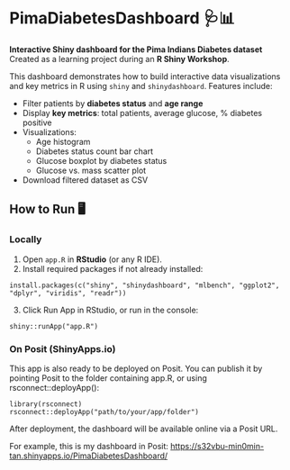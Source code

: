# PimaDiabetesDashboard 🩺📊

**Interactive Shiny dashboard for the Pima Indians Diabetes dataset**  
Created as a learning project during an **R Shiny Workshop**.

This dashboard demonstrates how to build interactive data visualizations and key metrics in R using `shiny` and `shinydashboard`. Features include:

- Filter patients by **diabetes status** and **age range**  
- Display **key metrics**: total patients, average glucose, % diabetes positive  
- Visualizations:
  - Age histogram
  - Diabetes status count bar chart
  - Glucose boxplot by diabetes status
  - Glucose vs. mass scatter plot
- Download filtered dataset as CSV

## How to Run 🖥️
### Locally
1. Open `app.R` in **RStudio** (or any R IDE). 
2. Install required packages if not already installed:
```
install.packages(c("shiny", "shinydashboard", "mlbench", "ggplot2", "dplyr", "viridis", "readr"))
```
3. Click Run App in RStudio, or run in the console:
```
shiny::runApp("app.R")
```
### On Posit (ShinyApps.io)

This app is also ready to be deployed on Posit. You can publish it by pointing Posit to the folder containing app.R, or using rsconnect::deployApp():
```
library(rsconnect)
rsconnect::deployApp("path/to/your/app/folder")
```
After deployment, the dashboard will be available online via a Posit URL.

For example, this is my dashboard in Posit: https://s32vbu-min0min-tan.shinyapps.io/PimaDiabetesDashboard/
   
